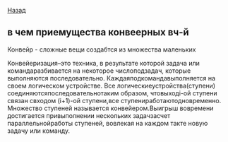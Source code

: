 [Назад](/L1/L1_.md) 


## в чем приемущества конвеерных вч-й

Конвейр - сложные вещи создабтся из множества маленьких

Конвейеризация–это техника, в результате которой задача или командаразбивается на некоторое числоподзадач, которые  выполняются последовательно. Каждаяподкомандавыполняется на своем логическом устройстве. Все логическиеустройства(ступени) соединяютсяпоследовательнотаким образом, чтовыходi-ой ступени связан свходом (i+1)-ой ступени,все ступениработаютодновременно. Множество ступеней называется конвейером.Выигрыш вовремени достигается привыполнении нескольких задачзасчет параллельнойработы ступеней, вовлекая на каждом такте новую задачу или команду.
